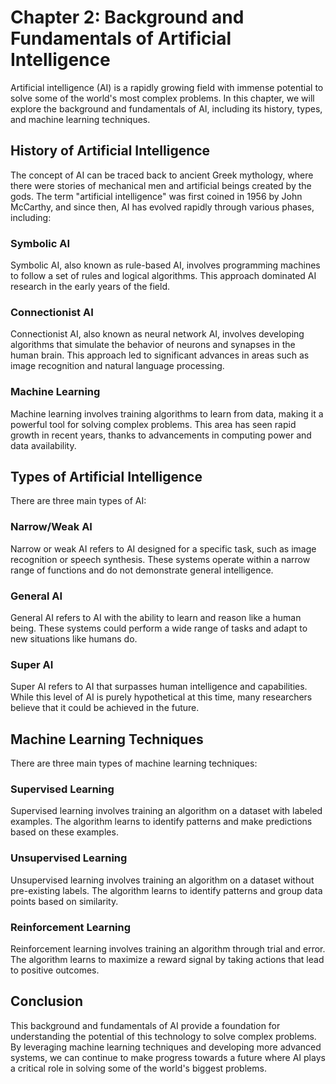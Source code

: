Chapter 2: Background and Fundamentals of Artificial Intelligence
=================================================================

Artificial intelligence (AI) is a rapidly growing field with immense potential to solve some of the world's most complex problems. In this chapter, we will explore the background and fundamentals of AI, including its history, types, and machine learning techniques.

History of Artificial Intelligence
----------------------------------

The concept of AI can be traced back to ancient Greek mythology, where there were stories of mechanical men and artificial beings created by the gods. The term "artificial intelligence" was first coined in 1956 by John McCarthy, and since then, AI has evolved rapidly through various phases, including:

### Symbolic AI

Symbolic AI, also known as rule-based AI, involves programming machines to follow a set of rules and logical algorithms. This approach dominated AI research in the early years of the field.

### Connectionist AI

Connectionist AI, also known as neural network AI, involves developing algorithms that simulate the behavior of neurons and synapses in the human brain. This approach led to significant advances in areas such as image recognition and natural language processing.

### Machine Learning

Machine learning involves training algorithms to learn from data, making it a powerful tool for solving complex problems. This area has seen rapid growth in recent years, thanks to advancements in computing power and data availability.

Types of Artificial Intelligence
--------------------------------

There are three main types of AI:

### Narrow/Weak AI

Narrow or weak AI refers to AI designed for a specific task, such as image recognition or speech synthesis. These systems operate within a narrow range of functions and do not demonstrate general intelligence.

### General AI

General AI refers to AI with the ability to learn and reason like a human being. These systems could perform a wide range of tasks and adapt to new situations like humans do.

### Super AI

Super AI refers to AI that surpasses human intelligence and capabilities. While this level of AI is purely hypothetical at this time, many researchers believe that it could be achieved in the future.

Machine Learning Techniques
---------------------------

There are three main types of machine learning techniques:

### Supervised Learning

Supervised learning involves training an algorithm on a dataset with labeled examples. The algorithm learns to identify patterns and make predictions based on these examples.

### Unsupervised Learning

Unsupervised learning involves training an algorithm on a dataset without pre-existing labels. The algorithm learns to identify patterns and group data points based on similarity.

### Reinforcement Learning

Reinforcement learning involves training an algorithm through trial and error. The algorithm learns to maximize a reward signal by taking actions that lead to positive outcomes.

Conclusion
----------

This background and fundamentals of AI provide a foundation for understanding the potential of this technology to solve complex problems. By leveraging machine learning techniques and developing more advanced systems, we can continue to make progress towards a future where AI plays a critical role in solving some of the world's biggest problems.
